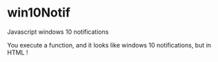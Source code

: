 # win10Notif
Javascript windows 10 notifications

You execute a function, and it looks like windows 10 notifications, but in HTML !
